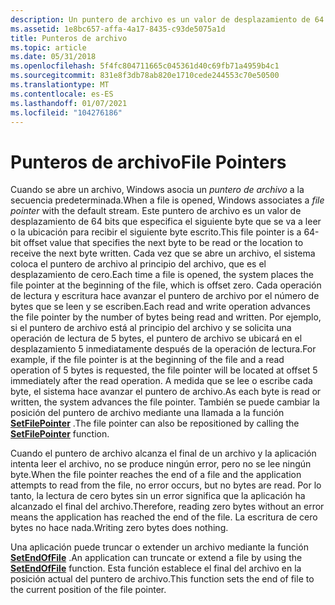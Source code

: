 ```yaml
---
description: Un puntero de archivo es un valor de desplazamiento de 64 bits que especifica el siguiente byte que se va a leer o la ubicación en la que se va a recibir el siguiente byte escrito.
ms.assetid: 1e8bc657-affa-4a17-8435-c93de5075a1d
title: Punteros de archivo
ms.topic: article
ms.date: 05/31/2018
ms.openlocfilehash: 5f4fc804711665c045361d40c69fb71a4959b4c1
ms.sourcegitcommit: 831e8f3db78ab820e1710cede244553c70e50500
ms.translationtype: MT
ms.contentlocale: es-ES
ms.lasthandoff: 01/07/2021
ms.locfileid: "104276186"
---
```

# <a name="file-pointers"></a><span data-ttu-id="c2adc-103">Punteros de archivo</span><span class="sxs-lookup"><span data-stu-id="c2adc-103">File Pointers</span></span>

<span data-ttu-id="c2adc-104">Cuando se abre un archivo, Windows asocia un *puntero de archivo* a la secuencia predeterminada.</span><span class="sxs-lookup"><span data-stu-id="c2adc-104">When a file is opened, Windows associates a *file pointer* with the default stream.</span></span> <span data-ttu-id="c2adc-105">Este puntero de archivo es un valor de desplazamiento de 64 bits que especifica el siguiente byte que se va a leer o la ubicación para recibir el siguiente byte escrito.</span><span class="sxs-lookup"><span data-stu-id="c2adc-105">This file pointer is a 64-bit offset value that specifies the next byte to be read or the location to receive the next byte written.</span></span> <span data-ttu-id="c2adc-106">Cada vez que se abre un archivo, el sistema coloca el puntero de archivo al principio del archivo, que es el desplazamiento de cero.</span><span class="sxs-lookup"><span data-stu-id="c2adc-106">Each time a file is opened, the system places the file pointer at the beginning of the file, which is offset zero.</span></span> <span data-ttu-id="c2adc-107">Cada operación de lectura y escritura hace avanzar el puntero de archivo por el número de bytes que se leen y se escriben.</span><span class="sxs-lookup"><span data-stu-id="c2adc-107">Each read and write operation advances the file pointer by the number of bytes being read and written.</span></span> <span data-ttu-id="c2adc-108">Por ejemplo, si el puntero de archivo está al principio del archivo y se solicita una operación de lectura de 5 bytes, el puntero de archivo se ubicará en el desplazamiento 5 inmediatamente después de la operación de lectura.</span><span class="sxs-lookup"><span data-stu-id="c2adc-108">For example, if the file pointer is at the beginning of the file and a read operation of 5 bytes is requested, the file pointer will be located at offset 5 immediately after the read operation.</span></span> <span data-ttu-id="c2adc-109">A medida que se lee o escribe cada byte, el sistema hace avanzar el puntero de archivo.</span><span class="sxs-lookup"><span data-stu-id="c2adc-109">As each byte is read or written, the system advances the file pointer.</span></span> <span data-ttu-id="c2adc-110">También se puede cambiar la posición del puntero de archivo mediante una llamada a la función [**SetFilePointer**](/windows/desktop/api/FileAPI/nf-fileapi-setfilepointer) .</span><span class="sxs-lookup"><span data-stu-id="c2adc-110">The file pointer can also be repositioned by calling the [**SetFilePointer**](/windows/desktop/api/FileAPI/nf-fileapi-setfilepointer) function.</span></span>

<span data-ttu-id="c2adc-111">Cuando el puntero de archivo alcanza el final de un archivo y la aplicación intenta leer el archivo, no se produce ningún error, pero no se lee ningún byte.</span><span class="sxs-lookup"><span data-stu-id="c2adc-111">When the file pointer reaches the end of a file and the application attempts to read from the file, no error occurs, but no bytes are read.</span></span> <span data-ttu-id="c2adc-112">Por lo tanto, la lectura de cero bytes sin un error significa que la aplicación ha alcanzado el final del archivo.</span><span class="sxs-lookup"><span data-stu-id="c2adc-112">Therefore, reading zero bytes without an error means the application has reached the end of the file.</span></span> <span data-ttu-id="c2adc-113">La escritura de cero bytes no hace nada.</span><span class="sxs-lookup"><span data-stu-id="c2adc-113">Writing zero bytes does nothing.</span></span>

<span data-ttu-id="c2adc-114">Una aplicación puede truncar o extender un archivo mediante la función [**SetEndOfFile**](/windows/desktop/api/FileAPI/nf-fileapi-setendoffile) .</span><span class="sxs-lookup"><span data-stu-id="c2adc-114">An application can truncate or extend a file by using the [**SetEndOfFile**](/windows/desktop/api/FileAPI/nf-fileapi-setendoffile) function.</span></span> <span data-ttu-id="c2adc-115">Esta función establece el final del archivo en la posición actual del puntero de archivo.</span><span class="sxs-lookup"><span data-stu-id="c2adc-115">This function sets the end of file to the current position of the file pointer.</span></span>

 

 



